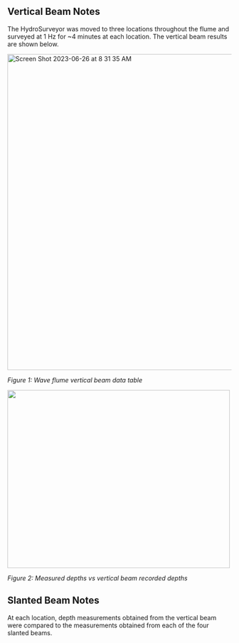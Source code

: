 ## Vertical Beam Notes
The HydroSurveyor was moved to three locations throughout the flume and surveyed at 1 Hz for ~4 minutes at each location. The vertical beam results are shown below.

<img width="710" alt="Screen Shot 2023-06-26 at 8 31 35 AM" src="https://github.com/NCSU-CHAZ/BYO-Hydrographic-RV/assets/113138977/9d6ec9c0-1ec2-4947-9efb-8a52de41a296">

_Figure 1: Wave flume vertical beam data table_

<img src= https://github.com/NCSU-CHAZ/BYO-Hydrographic-RV/assets/113138977/15603b48-eb44-41bd-9f6f-558c0368fb82 width="500" height="400"> 

_Figure 2: Measured depths vs vertical beam recorded depths_


## Slanted Beam Notes
At each location, depth measurements obtained from the vertical beam were compared to the measurements obtained from each of the four slanted beams.
